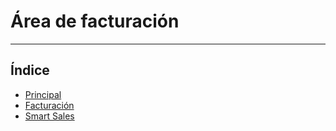 # Área de facturación
----------------------

## Índice

  * [Principal](./principal/index.md)
  * [Facturación](./facturacion/index.md)
  * [Smart Sales](./smart_sales/index.md)

